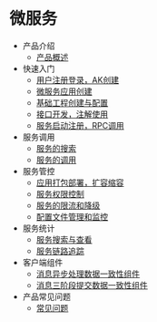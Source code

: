 # 微服务

* 产品介绍
  * [产品概述](articles/cservice/1-/Introduction.md)
* 快速入门
  * [用户注册登录，AK创建](articles/cservice/2-/2.1/manual.md)
  * [微服务应用创建](articles/cservice/2-/2.2/manual.md)
  * [基础工程创建与配置](articles/cservice/2-/2.3/manual.md)
  * [接口开发，注解使用](articles/cservice/2-/2.4/manual.md)
  * [服务启动注册，RPC调用](articles/cservice/2-/2.5/manual.md)
* 服务调用
  * [服务的搜索](articles/cservice/2-/2.6/manual.md)
  * [服务的调用](articles/cservice/2-/2.7/manual.md)
* 服务管控
  * [应用打包部署，扩容缩容](articles/cservice/3-/3.1/manual.md)
  * [服务权限控制](articles/cservice/3-/3.3/manual.md)
  * [服务的限流和降级](articles/cservice/3-/3.2/flow-control.md)
  * [配置文件管理和监控](articles/cservice/3-/3.4/manual.md)
* 服务统计
  * [服务搜索与查看](articles/cservice/3-/3.5/manual.md)
  * [服务链路追踪](articles/cservice/3-/3.6/manual.md)
* 客户端组件
  * [消息异步处理数据一致性组件](articles/cservice/8-/manual.md)
  * [消息三阶段提交数据一致性组件](articles/cservice/9-/manual.md)
* 产品常见问题
  * [常见问题]()

